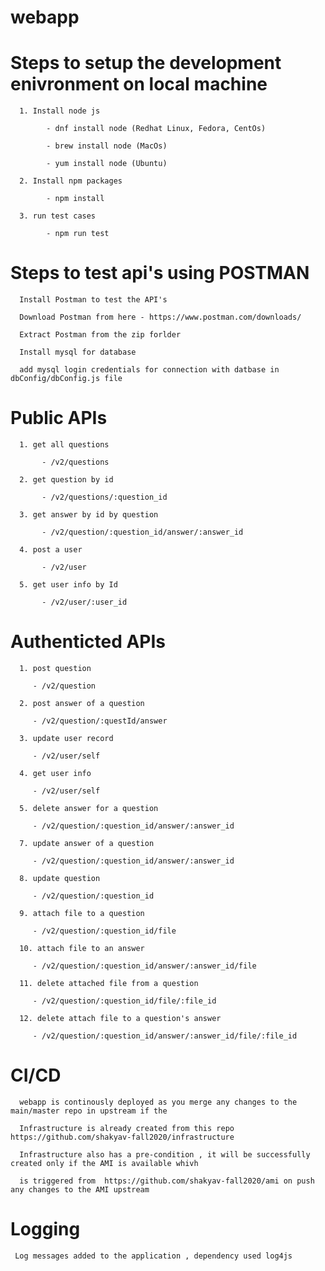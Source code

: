 # webapp

# Steps to setup the development enivronment on local machine

      1. Install node js 

            - dnf install node (Redhat Linux, Fedora, CentOs)

            - brew install node (MacOs)
            
            - yum install node (Ubuntu)

      2. Install npm packages 

            - npm install 

      3. run test cases

            - npm run test

# Steps to test api's using POSTMAN

      Install Postman to test the API's

      Download Postman from here - https://www.postman.com/downloads/

      Extract Postman from the zip forlder

      Install mysql for database

      add mysql login credentials for connection with datbase in dbConfig/dbConfig.js file

# Public APIs 

      1. get all questions

           - /v2/questions

      2. get question by id

           - /v2/questions/:question_id

      3. get answer by id by question

           - /v2/question/:question_id/answer/:answer_id

      4. post a user 

           - /v2/user
    
      5. get user info by Id

           - /v2/user/:user_id
   
# Authenticted APIs 

      1. post question

         - /v2/question

      2. post answer of a question

         - /v2/question/:questId/answer

      3. update user record

         - /v2/user/self

      4. get user info 

         - /v2/user/self

      5. delete answer for a question

         - /v2/question/:question_id/answer/:answer_id

      7. update answer of a question

         - /v2/question/:question_id/answer/:answer_id

      8. update question

         - /v2/question/:question_id

      9. attach file to a question

         - /v2/question/:question_id/file

      10. attach file to an answer
      
         - /v2/question/:question_id/answer/:answer_id/file
      
      11. delete attached file from a question
      
         - /v2/question/:question_id/file/:file_id
      
      12. delete attach file to a question's answer
      
         - /v2/question/:question_id/answer/:answer_id/file/:file_id


# CI/CD

      webapp is continously deployed as you merge any changes to the main/master repo in upstream if the

      Infrastructure is already created from this repo https://github.com/shakyav-fall2020/infrastructure

      Infrastructure also has a pre-condition , it will be successfully created only if the AMI is available whivh 

      is triggered from  https://github.com/shakyav-fall2020/ami on push any changes to the AMI upstream

# Logging

     Log messages added to the application , dependency used log4js
      
      